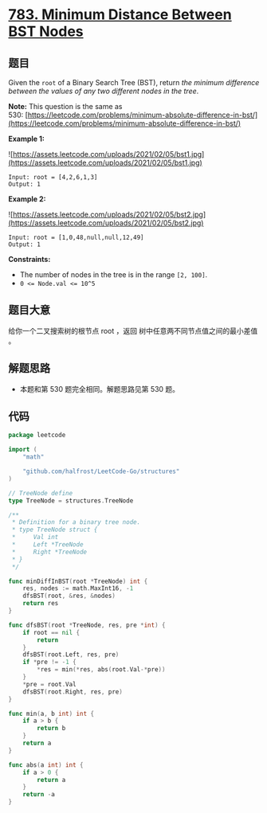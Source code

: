 # [783. Minimum Distance Between BST Nodes](https://leetcode.com/problems/minimum-distance-between-bst-nodes/)


## 题目

Given the `root` of a Binary Search Tree (BST), return *the minimum difference between the values of any two different nodes in the tree*.

**Note:** This question is the same as 530: [https://leetcode.com/problems/minimum-absolute-difference-in-bst/](https://leetcode.com/problems/minimum-absolute-difference-in-bst/)

**Example 1:**

![https://assets.leetcode.com/uploads/2021/02/05/bst1.jpg](https://assets.leetcode.com/uploads/2021/02/05/bst1.jpg)

```
Input: root = [4,2,6,1,3]
Output: 1
```

**Example 2:**

![https://assets.leetcode.com/uploads/2021/02/05/bst2.jpg](https://assets.leetcode.com/uploads/2021/02/05/bst2.jpg)

```
Input: root = [1,0,48,null,null,12,49]
Output: 1
```

**Constraints:**

- The number of nodes in the tree is in the range `[2, 100]`.
- `0 <= Node.val <= 10^5`

## 题目大意

给你一个二叉搜索树的根节点 root ，返回 树中任意两不同节点值之间的最小差值 。

## 解题思路

- 本题和第 530 题完全相同。解题思路见第 530 题。

## 代码

```go
package leetcode

import (
	"math"

	"github.com/halfrost/LeetCode-Go/structures"
)

// TreeNode define
type TreeNode = structures.TreeNode

/**
 * Definition for a binary tree node.
 * type TreeNode struct {
 *     Val int
 *     Left *TreeNode
 *     Right *TreeNode
 * }
 */

func minDiffInBST(root *TreeNode) int {
	res, nodes := math.MaxInt16, -1
	dfsBST(root, &res, &nodes)
	return res
}

func dfsBST(root *TreeNode, res, pre *int) {
	if root == nil {
		return
	}
	dfsBST(root.Left, res, pre)
	if *pre != -1 {
		*res = min(*res, abs(root.Val-*pre))
	}
	*pre = root.Val
	dfsBST(root.Right, res, pre)
}

func min(a, b int) int {
	if a > b {
		return b
	}
	return a
}

func abs(a int) int {
	if a > 0 {
		return a
	}
	return -a
}
```